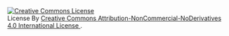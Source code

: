  <div>
     <a rel="license"  href="http://creativecommons.org/licenses/by-nc-nd/4.0/">
        <img alt="Creative Commons License" style="border-width:0"
             src="https://i.creativecommons.org/l/by-nc-nd/4.0/80x15.png"/>
      </a>
      <br/>
      License By
      <a rel="license" href="http://creativecommons.org/licenses/by-nc-nd/4.0/">
        Creative Commons Attribution-NonCommercial-NoDerivatives 4.0 International License
      </a>
      .
</div>
